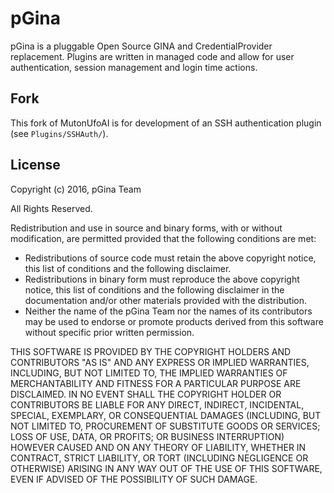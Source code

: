 # pGina

pGina is a pluggable Open Source GINA and CredentialProvider replacement.
Plugins are written in managed code and allow for user authentication, session
management and login time actions.

## Fork

This fork of MutonUfoAI is for development of an SSH authentication plugin (see ```Plugins/SSHAuth/```).

## License

Copyright (c) 2016, pGina Team

All Rights Reserved.

Redistribution and use in source and binary forms, with or without
modification, are permitted provided that the following conditions are met:

 * Redistributions of source code must retain the above copyright notice, this 
   list of conditions and the following disclaimer.
 * Redistributions in binary form must reproduce the above copyright notice, 
   this list of conditions and the following disclaimer in the documentation 
   and/or other materials provided with the distribution.
 * Neither the name of the pGina Team nor the names of its contributors may 
   be used to endorse or promote products derived from this software without 
   specific prior written permission.

THIS SOFTWARE IS PROVIDED BY THE COPYRIGHT HOLDERS AND CONTRIBUTORS "AS IS" AND
ANY EXPRESS OR IMPLIED WARRANTIES, INCLUDING, BUT NOT LIMITED TO, THE IMPLIED
WARRANTIES OF MERCHANTABILITY AND FITNESS FOR A PARTICULAR PURPOSE ARE
DISCLAIMED. IN NO EVENT SHALL THE COPYRIGHT HOLDER OR CONTRIBUTORS BE LIABLE
FOR ANY DIRECT, INDIRECT, INCIDENTAL, SPECIAL, EXEMPLARY, OR CONSEQUENTIAL
DAMAGES (INCLUDING, BUT NOT LIMITED TO, PROCUREMENT OF SUBSTITUTE GOODS OR
SERVICES; LOSS OF USE, DATA, OR PROFITS; OR BUSINESS INTERRUPTION) HOWEVER
CAUSED AND ON ANY THEORY OF LIABILITY, WHETHER IN CONTRACT, STRICT LIABILITY,
OR TORT (INCLUDING NEGLIGENCE OR OTHERWISE) ARISING IN ANY WAY OUT OF THE USE
OF THIS SOFTWARE, EVEN IF ADVISED OF THE POSSIBILITY OF SUCH DAMAGE.
